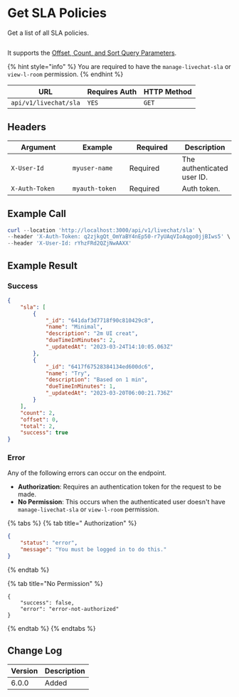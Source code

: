 # Get SLA Policies

Get a list of all SLA policies.

<figure><img src="../../../../../.gitbook/assets/enterprise.jpg" alt=""><figcaption></figcaption></figure>

It supports the [Offset, Count, and Sort Query Parameters](../pagination.md).

{% hint style="info" %}
You are required to have the `manage-livechat-sla` or `view-l-room` permission.
{% endhint %}

| URL                   | Requires Auth | HTTP Method |
| --------------------- | ------------- | ----------- |
| `api/v1/livechat/sla` | `YES`         | `GET`       |

## Headers

<table><thead><tr><th width="179">Argument</th><th width="169">Example</th><th width="143">Required</th><th>Description</th></tr></thead><tbody><tr><td><code>X-User-Id</code></td><td><code>myuser-name</code></td><td>Required</td><td>The authenticated user ID.</td></tr><tr><td><code>X-Auth-Token</code></td><td><code>myauth-token</code></td><td>Required</td><td>Auth token.</td></tr></tbody></table>

## Example Call

```powershell
curl --location 'http://localhost:3000/api/v1/livechat/sla' \
--header 'X-Auth-Token: q2zjkgQt_OmYaBY4nEp50-r7yUAqVIoAqgo0jjBIws5' \
--header 'X-User-Id: rYhzFRd2QZjNwAAXX'
```

## Example Result

### Success

```json
{
    "sla": [
        {
            "_id": "641daf3d7718f90c810429c8",
            "name": "Minimal",
            "description": "2m UI creat",
            "dueTimeInMinutes": 2,
            "_updatedAt": "2023-03-24T14:10:05.063Z"
        },
        {
            "_id": "6417f67528384134ed600dc6",
            "name": "Try",
            "description": "Based on 1 min",
            "dueTimeInMinutes": 1,
            "_updatedAt": "2023-03-20T06:00:21.736Z"
        }
    ],
    "count": 2,
    "offset": 0,
    "total": 2,
    "success": true
}
```

### Error

Any of the following errors can occur on the endpoint.

* **Authorization**: Requires an authentication token for the request to be made.
* **No Permission**: This occurs when the authenticated user doesn't have `manage-livechat-sla` or `view-l-room` permission.

{% tabs %}
{% tab title=" Authorization" %}
```json
{
    "status": "error",
    "message": "You must be logged in to do this."
}
```
{% endtab %}

{% tab title="No Permission" %}
```
{
    "success": false,
    "error": "error-not-authorized"
}
```
{% endtab %}
{% endtabs %}

## Change Log

| Version | Description |
| ------- | ----------- |
| 6.0.0   | Added       |
